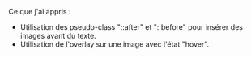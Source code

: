 Ce que j'ai appris :
- Utilisation des pseudo-class "::after" et "::before" pour insérer des images avant du texte.
- Utilisation de l'overlay sur une image avec l'état "hover".
